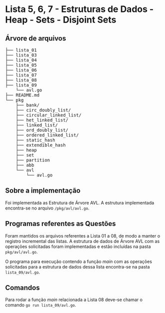 # Lista 5, 6, 7 - Estruturas de Dados - Heap - Sets - Disjoint Sets

## Árvore de arquivos

<pre>
├── lista_01
├── lista_03
├── lista_04
├── lista_05
├── lista_06
├── lista_07
├── lista_08
├── lista_09
    └── avl.go
├── README.md
└── pkg
    ├── bank/
    ├── circ_doubly_list/
    ├── circular_linked_list/
    ├── het_linked_list/
    ├── linked_list/
    ├── ord_doubly_list/
    ├── ordered_linked_list/
    ├── static_hash
    ├── extendible_hash
    ├── heap
    ├── set
    ├── partition
    ├── abb
    └── avl
        └── avl.go
</pre>

## Sobre a implementação

Foi implementada as Estrutura de Árvore AVL. A estrutura implementada encontra-se no arquivo `/pkg/avl/avl.go`.

## Programas referentes as Questões

Foram mantidos os arquivos referentes a Lista 01 a 08, de modo a manter o registro incremental das listas. A estrutura de dados de Árvore AVL com as operações solicitadas foram implementadas
e estão incluídas na pasta `pkg/avl/avl.go`.

O programa para execução contendo a função _main_ com as operações solicitadas para a estrutura de dados dessa lista encontra-se na pasta `lista_09/avl.go`.

## Comandos

Para rodar a função _main_ relacionada a Lista 08 deve-se chamar o comando `go run lista_09/avl.go`.
